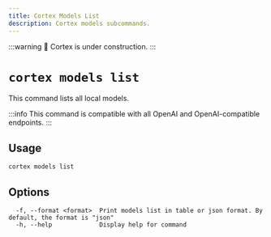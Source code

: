 ```yaml
---
title: Cortex Models List
description: Cortex models subcommands.
---
```


:::warning
🚧 Cortex is under construction.
:::

# `cortex models list`

This command lists all local models.

:::info
This command is compatible with all OpenAI and OpenAI-compatible endpoints.
:::

## Usage

```bash
cortex models list
```

## Options

```
  -f, --format <format>  Print models list in table or json format. By default, the format is "json"
  -h, --help             Display help for command
```
